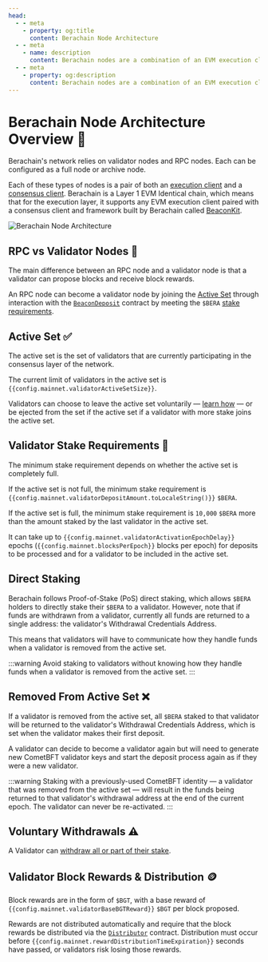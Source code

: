 ```yaml
---
head:
  - - meta
    - property: og:title
      content: Berachain Node Architecture
  - - meta
    - name: description
      content: Berachain nodes are a combination of an EVM execution client and BeaconKit consensus client.
  - - meta
    - property: og:description
      content: Berachain nodes are a combination of an EVM execution client and BeaconKit consensus client.
---
```


<script setup>
  import config from '@berachain/config/constants.json';
</script>

# Berachain Node Architecture Overview 📓

Berachain's network relies on validator nodes and RPC nodes. Each can be configured as a full node or archive node.

Each of these types of nodes is a pair of both an [execution client](/learn/help/glossary#execution-client) and a [consensus client](/learn/help/glossary#consensus-client). Berachain is a Layer 1 EVM Identical chain, which means that for the execution layer, it supports any EVM execution client paired with a consensus client and framework built by Berachain called [BeaconKit](/nodes/beaconkit-consensus).

![Berachain Node Architecture](/assets/berachain-node-architecture.png)

## RPC vs Validator Nodes 📡

The main difference between an RPC node and a validator node is that a validator can propose blocks and receive block rewards.

An RPC node can become a validator node by joining the [Active Set](#active-set-✅) through interaction with the [`BeaconDeposit`](/developers/contracts/beacondeposit) contract by meeting the `$BERA` [stake requirements](#validator-stake-requirements-🔑).

## Active Set ✅

The active set is the set of validators that are currently participating in the consensus layer of the network.

The current limit of validators in the active set is `{{config.mainnet.validatorActiveSetSize}}`.

Validators can choose to leave the active set voluntarily — [learn how](/nodes/guides/withdraw-stake) — or be ejected from the set if the active set if a validator with more stake joins the active set.

## Validator Stake Requirements 🔑

The minimum stake requirement depends on whether the active set is completely full.

If the active set is not full, the minimum stake requirement is `{{config.mainnet.validatorDepositAmount.toLocaleString()}}` `$BERA`.

If the active set is full, the minimum stake requirement is `10,000` `$BERA` more than the amount staked by the last validator in the active set.

It can take up to `{{config.mainnet.validatorActivationEpochDelay}}` epochs (`{{config.mainnet.blocksPerEpoch}}` blocks per epoch) for deposits to be processed and for a validator to be included in the active set.

## Direct Staking

Berachain follows Proof-of-Stake (PoS) direct staking, which allows `$BERA` holders to directly stake their `$BERA` to a validator. However, note that if funds are withdrawn from a validator, currently all funds are returned to a single address: the validator's Withdrawal Credentials Address.

This means that validators will have to communicate how they handle funds when a validator is removed from the active set.

:::warning
Avoid staking to validators without knowing how they handle funds when a validator is removed from the active set.
:::

## Removed From Active Set ❌

If a validator is removed from the active set, all `$BERA` staked to that validator will be returned to the validator's Withdrawal Credentials Address, which is set when the validator makes their first deposit.

A validator can decide to become a validator again but will need to generate new CometBFT validator keys and start the deposit process again as if they were a new validator.

:::warning
Staking with a previously-used CometBFT identity — a validator that was removed from the active set — will result in the funds being returned to that validator's withdrawal address at the end of the current epoch. The validator can never be re-activated.
:::

## Voluntary Withdrawals ⚠️

A Validator can [withdraw all or part of their stake](/nodes/guides/withdraw-stake).

## Validator Block Rewards & Distribution 🪙

Block rewards are in the form of `$BGT`, with a base reward of `{{config.mainnet.validatorBaseBGTReward}}` `$BGT` per block proposed.

Rewards are not distributed automatically and require that the block rewards be distributed via the [`Distributor`](/developers/contracts/distributor) contract. Distribution must occur before `{{config.mainnet.rewardDistributionTimeExpiration}}` seconds have passed, or validators risk losing those rewards.
